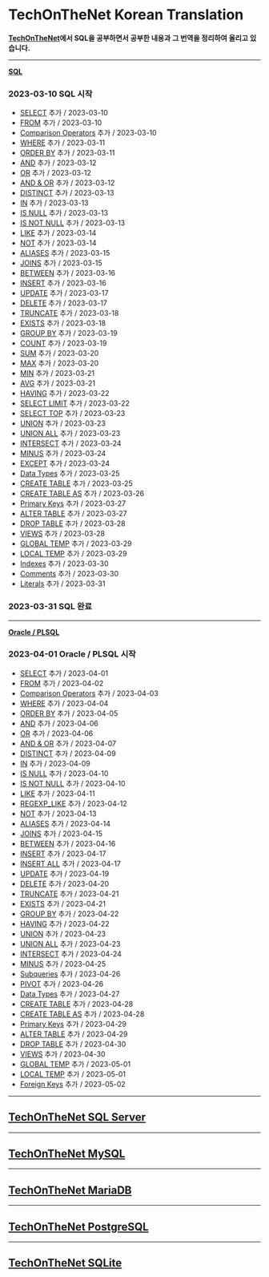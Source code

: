 # TechOnTheNet Korean Translation

**[TechOnTheNet](https://www.techonthenet.com/index.php)에서 SQL을 공부하면서 공부한 내용과 그 번역을 정리하여 올리고 있습니다.**

---
**[SQL](SQL)**

### 2023-03-10 SQL 시작
- [SELECT](SQL/SELECT.md) 추가 / 2023-03-10
- [FROM](SQL/FROM.md) 추가 / 2023-03-10
- [Comparison Operators](SQL/Comparison_Operators.md) 추가 / 2023-03-10
- [WHERE](SQL/WHERE.md) 추가 / 2023-03-11
- [ORDER BY](SQL/ORDER_BY.md) 추가 / 2023-03-11
- [AND](SQL/AND.md) 추가 / 2023-03-12
- [OR](SQL/OR.md) 추가 / 2023-03-12
- [AND & OR](SQL/AND_OR.md) 추가 / 2023-03-12
- [DISTINCT](SQL/DISTINCT.md) 추가 / 2023-03-13
- [IN](SQL/IN.md) 추가 / 2023-03-13
- [IS NULL](SQL/IS_NULL.md) 추가 / 2023-03-13
- [IS NOT NULL](SQL/IS_NOT_NULL.md) 추가 / 2023-03-13
- [LIKE](SQL/LIKE.md) 추가 / 2023-03-14
- [NOT](SQL/NOT.md) 추가 / 2023-03-14
- [ALIASES](SQL/ALIASES.md) 추가 / 2023-03-15
- [JOINS](SQL/JOINS.md) 추가 / 2023-03-15
- [BETWEEN](SQL/BETWEEN.md) 추가 / 2023-03-16
- [INSERT](SQL/INSERT.md) 추가 / 2023-03-16
- [UPDATE](SQL/UPDATE.md) 추가 / 2023-03-17
- [DELETE](SQL/DELETE.md) 추가 / 2023-03-17
- [TRUNCATE](SQL/TRUNCATE.md) 추가 / 2023-03-18
- [EXISTS](SQL/EXISTS.md) 추가 / 2023-03-18
- [GROUP BY](SQL/GROUP_BY.md) 추가 / 2023-03-19
- [COUNT](SQL/COUNT.md) 추가 / 2023-03-19
- [SUM](SQL/SUM.md) 추가 / 2023-03-20
- [MAX](SQL/MAX.md) 추가 / 2023-03-20
- [MIN](SQL/MIN.md) 추가 / 2023-03-21
- [AVG](SQL/AVG.md) 추가 / 2023-03-21
- [HAVING](SQL/HAVING.md) 추가 / 2023-03-22
- [SELECT LIMIT](SQL/SELECT_LIMIT.md) 추가 / 2023-03-22
- [SELECT TOP](SQL/SELECT_TOP.md) 추가 / 2023-03-23
- [UNION](SQL/UNION.md) 추가 / 2023-03-23
- [UNION ALL](SQL/UNION_ALL.md) 추가 / 2023-03-23
- [INTERSECT](SQL/INTERSECT.md) 추가 / 2023-03-24
- [MINUS](SQL/MINUS.md) 추가 / 2023-03-24
- [EXCEPT](SQL/EXCEPT.md) 추가 / 2023-03-24
- [Data Types](SQL/Data_Types.md) 추가 / 2023-03-25
- [CREATE TABLE](SQL/CREATE_TABLE.md) 추가 / 2023-03-25
- [CREATE TABLE AS](SQL/CREATE_TABLE_AS.md) 추가 / 2023-03-26
- [Primary Keys](SQL/Primary_Keys.md) 추가 / 2023-03-27
- [ALTER TABLE](SQL/ALTER_TABLE.md) 추가 / 2023-03-27
- [DROP TABLE](SQL/DROP_TABLE.md) 추가 / 2023-03-28
- [VIEWS](SQL/VIEWS.md) 추가 / 2023-03-28
- [GLOBAL TEMP](SQL/GLOBAL_TEMP.md) 추가 / 2023-03-29
- [LOCAL TEMP](SQL/LOCAL_TEMP.md) 추가 / 2023-03-29
- [Indexes](SQL/Indexes.md) 추가 / 2023-03-30
- [Comments](SQL/Comments.md) 추가 / 2023-03-30
- [Literals](SQL/Literals.md) 추가 / 2023-03-31
### 2023-03-31 SQL 완료

---
**[Oracle / PLSQL](PLSQL)**

### 2023-04-01 Oracle / PLSQL 시작
- [SELECT](PLSQL/SELECT.md) 추가 / 2023-04-01
- [FROM](PLSQL/FROM.md) 추가 / 2023-04-02
- [Comparison Operators](PLSQL/Comparison_Operators.md) 추가 / 2023-04-03
- [WHERE](PLSQL/WHERE.md) 추가 / 2023-04-04
- [ORDER BY](PLSQL/ORDER_BY.md) 추가 / 2023-04-05
- [AND](PLSQL/AND.md) 추가 / 2023-04-06
- [OR](PLSQL/OR.md) 추가 / 2023-04-06
- [AND & OR](PLSQL/AND_OR.md) 추가 / 2023-04-07
- [DISTINCT](PLSQL/DISTINCT.md) 추가 / 2023-04-09
- [IN](PLSQL/IN.md) 추가 / 2023-04-09
- [IS NULL](PLSQL/IS_NULL.md) 추가 / 2023-04-10
- [IS NOT NULL](PLSQL/IS_NOT_NULL.md) 추가 / 2023-04-10
- [LIKE](PLSQL/LIKE.md) 추가 / 2023-04-11
- [REGEXP_LIKE](PLSQL/REGEXP_LIKE.md) 추가 / 2023-04-12
- [NOT](PLSQL/NOT.md) 추가 / 2023-04-13
- [ALIASES](PLSQL/ALIASES.md) 추가 / 2023-04-14
- [JOINS](PLSQL/JOINS.md) 추가 / 2023-04-15
- [BETWEEN](PLSQL/BETWEEN.md) 추가 / 2023-04-16
- [INSERT](PLSQL/INSERT.md) 추가 / 2023-04-17
- [INSERT ALL](PLSQL/INSERT_ALL.md) 추가 / 2023-04-17
- [UPDATE](PLSQL/UPDATE.md) 추가 / 2023-04-19
- [DELETE](PLSQL/DELETE.md) 추가 / 2023-04-20
- [TRUNCATE](PLSQL/TRUNCATE.md) 추가 / 2023-04-21
- [EXISTS](PLSQL/EXISTS.md) 추가 / 2023-04-21
- [GROUP BY](PLSQL/GROUP_BY.md) 추가 / 2023-04-22
- [HAVING](PLSQL/HAVING.md) 추가 / 2023-04-22
- [UNION](PLSQL/UNION.md) 추가 / 2023-04-23
- [UNION ALL](PLSQL/UNION_ALL.md) 추가 / 2023-04-23
- [INTERSECT](PLSQL/INTERSECT.md) 추가 / 2023-04-24
- [MINUS](PLSQL/MINUS.md) 추가 / 2023-04-25
- [Subqueries](PLSQL/Subqueries.md) 추가 / 2023-04-26
- [PIVOT](PLSQL/PIVOT.md) 추가 / 2023-04-26
- [Data Types](PLSQL/Data_Types.md) 추가 / 2023-04-27
- [CREATE TABLE](PLSQL/CREATE_TABLE.md) 추가 / 2023-04-28
- [CREATE TABLE AS](PLSQL/CREATE_TABLE_AS.md) 추가 / 2023-04-28
- [Primary Keys](PLSQL/Primary_Keys.md) 추가 / 2023-04-29
- [ALTER TABLE](PLSQL/ALTER_TABLE.md) 추가 / 2023-04-29
- [DROP TABLE](PLSQL/DROP_TABLE.md) 추가 / 2023-04-30
- [VIEWS](PLSQL/VIEWS.md) 추가 / 2023-04-30
- [GLOBAL TEMP](PLSQL/GLOBAL_TEMP.md) 추가 / 2023-05-01
- [LOCAL TEMP](PLSQL/LOCAL_TEMP.md) 추가 / 2023-05-01
- [Foreign Keys](PLSQL/Foreign_Keys.md) 추가 / 2023-05-02

---
## [TechOnTheNet SQL Server](https://www.techonthenet.com/sql_server/index.php)

---
## [TechOnTheNet MySQL](https://www.techonthenet.com/mysql/index.php)

---
## [TechOnTheNet MariaDB](https://www.techonthenet.com/mariadb/index.php)

---
## [TechOnTheNet PostgreSQL](https://www.techonthenet.com/postgresql/index.php)

---
## [TechOnTheNet SQLite](https://www.techonthenet.com/sqlite/index.php)